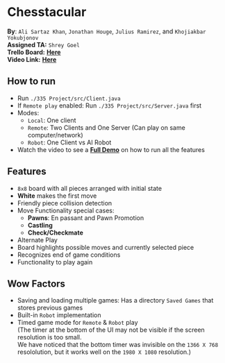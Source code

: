 # Chesstacular
**By**: `Ali Sartaz Khan`, `Jonathan Houge`, `Julius Ramirez`, and `Khojiakbar Yokubjonov` \
**Assigned TA:** `Shrey Goel`\
**Trello Board:** [**Here**](https://trello.com/w/335project) \
**Video Link:** [**Here**](https://docs.google.com/document/d/1BleqDencdEGcc6mr4f17ArrHq-I3HfnXfLVCAcWAnik/edit?usp=sharing)
## How to run
* Run `./335 Project/src/Client.java`
* If `Remote play` enabled: Run `./335 Project/src/Server.java` first
* Modes:
  - `Local`: One client
  - `Remote`: Two Clients and One Server (Can play on same computer/network)
  - `Robot`: One Client vs AI Robot
 * Watch the video to see a [**Full Demo**](https://docs.google.com/document/d/1BleqDencdEGcc6mr4f17ArrHq-I3HfnXfLVCAcWAnik/edit?usp=sharing) on how to run all the features
## Features
* `8x8` board with all pieces arranged with initial state
* **White** makes the first move
* Friendly piece collision detection 
* Move Functionality special cases:
  - **Pawns**: En passant and Pawn Promotion
  - **Castling**
  - **Check/Checkmate**
* Alternate Play
* Board highlights possible moves and currently selected piece
* Recognizes end of game conditions
* Functionality to play again

## Wow Factors
* Saving and loading multiple games: Has a directory `Saved Games` that stores previous games
* Built-in `Robot` implementation
* Timed game mode for `Remote` & `Robot` play \
(The timer at the bottom of the UI may not be visible if the screen resolution is too small.\
We have noticed that the bottom timer was invisible on the `1366 X 768` resololution, but it works well on the `1980 X 1080` resolution.)



